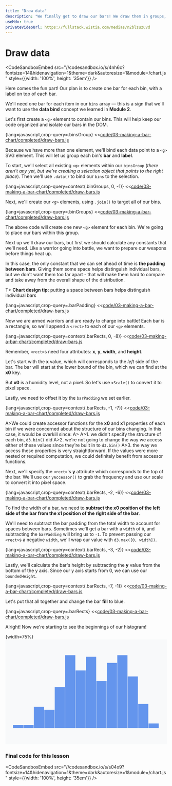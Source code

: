 ```yaml
---
title: "Draw data"
description: "We finally get to draw our bars! We draw them in groups, so we can position them as well as labels."
useMdx: true
privateVideoUrl: https://fullstack.wistia.com/medias/n2blzuzuvd
---
```


# Draw data

<CodeSandboxEmbed
  src="//codesandbox.io/s/4nh6c?fontsize=14&hidenavigation=1&theme=dark&autoresize=1&module=/chart.js"
  style={{width: '100%', height: '35em'}}
/>

Here comes the fun part! Our plan is to create one bar for each bin, with a label on top of each bar.

We'll need one bar for each item in our `bins` array — this is a sign that we'll want to use the **data bind** concept we learned in **Module 2**.

Let's first create a `<g>` element to contain our bins. This will help keep our code organized and isolate our bars in the DOM.

{lang=javascript,crop-query=.binsGroup}
<<[code/03-making-a-bar-chart/completed/draw-bars.js](./protected/code/03-making-a-bar-chart/completed/draw-bars.js)

Because we have more than one element, we'll bind each data point to a `<g>` SVG element. This will let us group each bin's **bar** and **label**.

To start, we'll select all existing `<g>` elements within our `binsGroup` (_there aren't any yet, but we're creating a selection object that points to the right place_). Then we'll use `.data()` to bind our `bins` to the selection.

{lang=javascript,crop-query=context(.binGroups, 0, -1)}
<<[code/03-making-a-bar-chart/completed/draw-bars.js](./protected/code/03-making-a-bar-chart/completed/draw-bars.js)

Next, we'll create our `<g>` elements, using `.join()` to target all of our bins.

{lang=javascript,crop-query=.binGroups}
<<[code/03-making-a-bar-chart/completed/draw-bars.js](./protected/code/03-making-a-bar-chart/completed/draw-bars.js)

The above code will create one new `<g>` element for each bin. We're going to place our bars within this group.

Next up we'll draw our bars, but first we should calculate any constants that we'll need. Like a warrior going into battle, we want to prepare our weapons before things heat up.

In this case, the only constant that we can set ahead of time is **the padding between bars**. Giving them some space helps distinguish individual bars, but we don't want them too far apart - that will make them hard to compare and take away from the overall shape of the distribution.

T> **Chart design tip:** putting a space between bars helps distinguish individual bars

{lang=javascript,crop-query=.barPadding}
<<[code/03-making-a-bar-chart/completed/draw-bars.js](./protected/code/03-making-a-bar-chart/completed/draw-bars.js)

Now we are armed warriors and are ready to charge into battle! Each bar is a rectangle, so we'll append a `<rect>` to each of our `<g>` elements.

{lang=javascript,crop-query=context(.barRects, 0, -8)}
<<[code/03-making-a-bar-chart/completed/draw-bars.js](./protected/code/03-making-a-bar-chart/completed/draw-bars.js)

Remember, `<rect>`s need four attributes: **x**, **y**, **width**, and **height**.

Let's start with the **x** value, which will corresponds to the *left* side of the bar. The bar will start at the lower bound of the bin, which we can find at the **x0** key.

But **x0** is a humidity level, not a pixel. So let's use `xScale()` to convert it to pixel space.

Lastly, we need to offset it by the `barPadding` we set earlier.

{lang=javascript,crop-query=context(.barRects, -1, -7)}
<<[code/03-making-a-bar-chart/completed/draw-bars.js](./protected/code/03-making-a-bar-chart/completed/draw-bars.js)

A>We could create accessor functions for the **x0** and **x1** properties of each bin if we were concerned about the structure of our bins changing. In this case, it would be overkill since:
A>
A>1. we didn't specify the structure of each bin, `d3.bin()` did
A>2. we're not going to change the way we access either of these values since they're built in to `d3.bin()`
A>3. the way we access these properties is very straightforward. If the values were more nested or required computation, we could definitely benefit from accessor functions.

Next, we'll specify the `<rect>`'s **y** attribute which corresponds to the top of the bar. We'll use our `yAccessor()` to grab the frequency and use our scale to convert it into pixel space.

{lang=javascript,crop-query=context(.barRects, -2, -6)}
<<[code/03-making-a-bar-chart/completed/draw-bars.js](./protected/code/03-making-a-bar-chart/completed/draw-bars.js)

To find the width of a bar, we need to **subtract the x0 position of the left side of the bar from the x1 position of the right side of the bar**.

We'll need to subtract the bar padding from the total width to account for spaces between bars. Sometimes we'll get a bar with a `width` of `0`, and subtracting the `barPadding` will bring us to `-1`. To prevent passing our `<rect>`s a negative `width`, we'll wrap our value with `d3.max([0, width])`.

{lang=javascript,crop-query=context(.barRects, -3, -2)}
<<[code/03-making-a-bar-chart/completed/draw-bars.js](./protected/code/03-making-a-bar-chart/completed/draw-bars.js)

Lastly, we'll calculate the bar's height by subtracting the **y** value from the bottom of the y axis. Since our y axis starts from 0, we can use our `boundedHeight`.

{lang=javascript,crop-query=context(.barRects, -7, -1)}
<<[code/03-making-a-bar-chart/completed/draw-bars.js](./protected/code/03-making-a-bar-chart/completed/draw-bars.js)

Let's put that all together and change the bar **fill** to blue.

{lang=javascript,crop-query=.barRects}
<<[code/03-making-a-bar-chart/completed/draw-bars.js](./protected/code/03-making-a-bar-chart/completed/draw-bars.js)

Alright! Now we're starting to see the beginnings of our histogram!

{width=75%}
![Our bars](./public/images/3-making-a-bar-chart/just-bars.png)

### Final code for this lesson

<CodeSandboxEmbed
  src="//codesandbox.io/s/s04x9?fontsize=14&hidenavigation=1&theme=dark&autoresize=1&module=/chart.js"
  style={{width: '100%', height: '35em'}}
/>